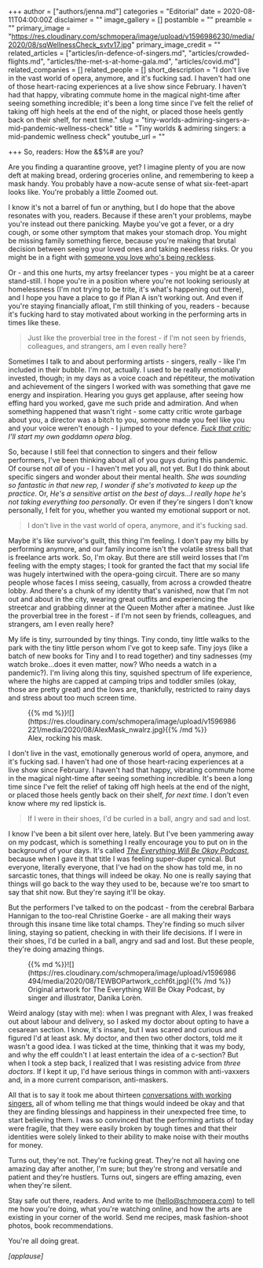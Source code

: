 +++
author = ["authors/jenna.md"]
categories = "Editorial"
date = 2020-08-11T04:00:00Z
disclaimer = ""
image_gallery = []
postamble = ""
preamble = ""
primary_image = "https://res.cloudinary.com/schmopera/image/upload/v1596986230/media/2020/08/sqWellnessCheck_svtv17.jpg"
primary_image_credit = ""
related_articles = ["articles/in-defence-of-singers.md", "articles/crowded-flights.md", "articles/the-met-s-at-home-gala.md", "articles/covid.md"]
related_companies = []
related_people = []
short_description = "I don't live in the vast world of opera, anymore, and it's fucking sad. I haven't had one of those heart-racing experiences at a live show since February. I haven't had that happy, vibrating commute home in the magical night-time after seeing something incredible; it's been a long time since I've felt the relief of taking off high heels at the end of the night, or placed those heels gently back on their shelf, for next time."
slug = "tiny-worlds-admiring-singers-a-mid-pandemic-wellness-check"
title = "Tiny worlds & admiring singers: a mid-pandemic wellness check"
youtube_url = ""

+++
So, readers: How the &$%# are you?

Are you finding a quarantine groove, yet? I imagine plenty of you are now deft at making bread, ordering groceries online, and remembering to keep a mask handy. You probably have a now-acute sense of what six-feet-apart looks like. You're probably a little Zoomed out.

I know it's not a barrel of fun or anything, but I do hope that the above resonates with you, readers. Because if these aren't your problems, maybe you're instead out there panicking. Maybe you've got a fever, or a dry cough, or some other symptom that makes your stomach drop. You might be missing family something fierce, because you're making that brutal decision between seeing your loved ones and taking needless risks. Or you might be in a fight with [someone you love who's being reckless](/guys-stop-telling-people-to-breakquarantine-because-of-a-crowded-plane/).

Or - and this one hurts, my artsy freelancer types - you might be at a career stand-still. I hope you're in a position where you're not looking seriously at homelessness (I'm not trying to be trite, it's what's happening out there), and I hope you have a place to go if Plan A isn't working out. And even if you're staying financially afloat, I'm still thinking of you, readers - because it's fucking hard to stay motivated about working in the performing arts in times like these.

> Just like the proverbial tree in the forest - if I'm not seen by friends, colleagues, and strangers, am I even really here?

Sometimes I talk to and about performing artists - singers, really - like I'm included in their bubble. I'm not, actually. I used to be really emotionally invested, though; in my days as a voice coach and répétiteur, the motivation and achievement of the singers I worked with was something that gave me energy and inspiration. Hearing you guys get applause, after seeing how effing hard you worked, gave me such pride and admiration. And when something happened that wasn't right - some catty critic wrote garbage about you, a director was a bitch to you, someone made you feel like you and your voice weren't enough - I jumped to your defence. [_Fuck that critic_](/once-agan-shushing-meanies/)_; I'll start my own goddamn opera blog_.

So, because I still feel that connection to singers and their fellow performers, I've been thinking about all of you guys during this pandemic. Of course not _all_ of you - I haven't met you all, not yet. But I do think about specific singers and wonder about their mental health. _She was sounding so fantastic in that new rep, I wonder if she's motivated to keep up the practice_. Or, _He's a sensitive artist on the best of days...I really hope he's not taking everything too personally_. Or even if they're singers I don't know personally, I felt for you, whether you wanted my emotional support or not.

> I don't live in the vast world of opera, anymore, and it's fucking sad.

Maybe it's like survivor's guilt, this thing I'm feeling. I don't pay my bills by performing anymore, and our family income isn't the volatile stress ball that is freelance arts work. So, I'm okay. But there are still weird losses that I'm feeling with the empty stages; I took for granted the fact that my social life was hugely intertwined with the opera-going circuit. There are so many people whose faces I miss seeing, casually, from across a crowded theatre lobby. And there's a chunk of my identity that's vanished, now that I'm not out and about in the city, wearing great outfits and experiencing the streetcar and grabbing dinner at the Queen Mother after a matinee. Just like the proverbial tree in the forest - if I'm not seen by friends, colleagues, and strangers, am I even really here?

My life is tiny, surrounded by tiny things. Tiny condo, tiny little walks to the park with the tiny little person whom I've got to keep safe. Tiny joys (like a batch of new books for Tiny and I to read together) and tiny sadnesses (my watch broke...does it even matter, now? Who needs a watch in a pandemic?). I'm living along this tiny, squished spectrum of life experience, where the highs are capped at camping trips and toddler smiles (okay, those are pretty great) and the lows are, thankfully, restricted to rainy days and stress about too much screen time.

<figure data-type="image">{{% md %}}![](https://res.cloudinary.com/schmopera/image/upload/v1596986221/media/2020/08/AlexMask_nwalrz.jpg){{% /md %}}

<figcaption>Alex, rocking his mask.</figcation>

</figure>

I don't live in the vast, emotionally generous world of opera, anymore, and it's fucking sad. I haven't had one of those heart-racing experiences at a live show since February. I haven't had that happy, vibrating commute home in the magical night-time after seeing something incredible. It's been a long time since I've felt the relief of taking off high heels at the end of the night, or placed those heels gently back on their shelf, _for next time_. I don't even know where my red lipstick is.

> If I were in their shoes, I'd be curled in a ball, angry and sad and lost.

I know I've been a bit silent over here, lately. But I've been yammering away on my podcast, which is something I really encourage you to put on in the background of your days. It's called [_The Everything Will Be Okay Podcast_](https://anchor.fm/tewbop), because when I gave it that title I was feeling super-duper cynical. But everyone, literally everyone, that I've had on the show has told me, in no sarcastic tones, that things will indeed be okay. No one is really saying that things will go back to the way they used to be, because we're too smart to say that shit now. But they're saying it'll be okay.

But the performers I've talked to on the podcast - from the cerebral Barbara Hannigan to the too-real Christine Goerke - are all making their ways through this insane time like total champs. They're finding so much silver lining, staying so patient, checking in with their life decisions. If I were in their shoes, I'd be curled in a ball, angry and sad and lost. But these people, they're doing amazing things.

<figure data-type="image">{{% md %}}![](https://res.cloudinary.com/schmopera/image/upload/v1596986494/media/2020/08/TEWBOPartwork_cchf6t.jpg){{% /md %}}

<figcaption>Original artwork for The Everything Will Be Okay Podcast, by singer and illustrator, Danika Lorèn.</figcaption>  
</figure>

Weird analogy (stay with me): when I was pregnant with Alex, I was freaked out about labour and delivery, so I asked my doctor about opting to have a cesarean section. I know, it's insane, but I was scared and curious and figured I'd at least ask. My doctor, and then two other doctors, told me it wasn't a good idea. I was ticked at the time, thinking that it was my body, and why the eff couldn't I at least entertain the idea of a c-section? But when I took a step back, I realized that I was resisting advice from _three doctors_. If I kept it up, I'd have serious things in common with anti-vaxxers and, in a more current comparison, anti-maskers.

All that is to say it took me about thirteen [conversations with working singers](https://anchor.fm/tewbop), all of whom telling me that things would indeed be okay and that they are finding blessings and happiness in their unexpected free time, to start believing them. I was so convinced that the performing artists of today were fragile, that they were easily broken by tough times and that their identities were solely linked to their ability to make noise with their mouths for money.

Turns out, they're not. They're fucking great. They're not all having one amazing day after another, I'm sure; but they're strong and versatile and patient and they're hustlers. Turns out, singers are effing amazing, even when they're silent.

Stay safe out there, readers. And write to me ([hello@schmopera.com](mailto:hello@schmopera.com)) to tell me how you're doing, what you're watching online, and how the arts are existing in your corner of the world. Send me recipes, mask fashion-shoot photos, book recommendations.

You're all doing great.

_\[applause\]_